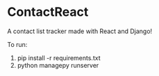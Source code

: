 # ContactReact
A contact list tracker made with React and Django!

To run:
1. pip install -r requirements.txt 
2. python managepy runserver


